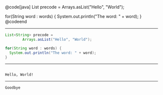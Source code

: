 @code[java]
List<String> precode =
        Arrays.asList("Hello", "World");

for(String word : words) {
  System.out.println("The word: " + word);
}
@codeend

---

```java
List<String> precode =
        Arrays.asList("Hello", "World");

for(String word : words) {
  System.out.println("The word: " + word);
}
```

---

<pre><code>
Hello, World!
</code></pre>

----

<pre><code>Goodbye</code></pre>

